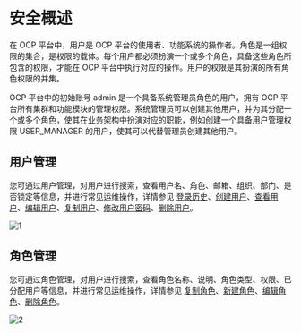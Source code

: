 安全概述
=========================

在 OCP 平台中，用户是 OCP 平台的使用者、功能系统的操作者。角色是一组权限的集合，是权限的载体。每个用户都必须扮演一个或多个角色，具备这些角色所包含的权限，才能在 OCP 平台中执行对应的操作。用户的权限是其扮演的所有角色权限的并集。

OCP 平台中的初始账号 admin 是一个具备系统管理员角色的用户，拥有 OCP 平台所有集群和功能模块的管理权限。系统管理员可以创建其他用户，并为其分配一个或多个角色，使其在业务架构中扮演对应的职能，例如创建一个具备用户管理权限 USER_MANAGER 的用户，使其可以代替管理员创建其他用户。

用户管理
-------------------------

您可通过用户管理，对用户进行搜索，查看用户名、角色、邮箱、组织、部门、是否锁定等信息，并进行常见运维操作，详情参见 [登录历史](../../11.system-management-features/11.logon-history.md)、[创建用户](../../11.system-management-features/5.create-a-user-1.md)、[查看用户](../../11.system-management-features/6.view-the-user-details-page.md)、[编辑用户](../../11.system-management-features/7.edit-a-user.md)、[复制用户](../../11.system-management-features/8.copy-user.md)、[修改用户密码](../../11.system-management-features/9.change-user-password.md)、[删除用户](../../11.system-management-features/10.delete-a-user.md)。

![1](https://help-static-aliyun-doc.aliyuncs.com/assets/img/zh-CN/5916260261/p266245.png)

角色管理
-------------------------

您可通过角色管理，对用户进行搜索，查看角色名称、说明、角色类型、权限、已分配用户等信息，并进行常见运维操作，详情参见 [复制角色](../../11.system-management-features/4.copy-role.md)、[新建角色](../../11.system-management-features/2.create-a-role.md)、[编辑角色]()、[删除角色]()。

![2](https://obbusiness-private.oss-cn-shanghai.aliyuncs.com/doc/img/ocp/%E8%A7%92%E8%89%B2%E7%AE%A1%E7%90%86.png)
